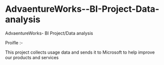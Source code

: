 # AdvaentureWorks--BI-Project-Data-analysis
AdvaentureWorks- BI Project/Data analysis

Proifle :- 

This project collects usage data and sends it to Microsoft to help improve our products and services
